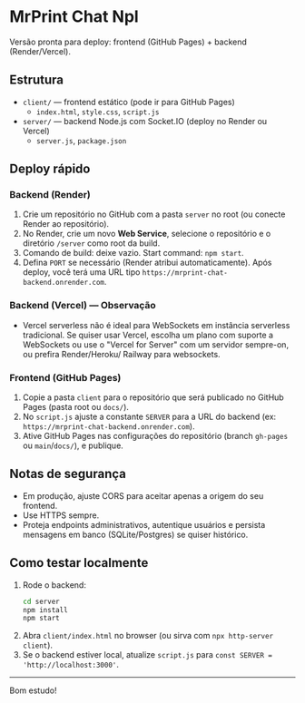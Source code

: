 # MrPrint Chat Npl

Versão pronta para deploy: frontend (GitHub Pages) + backend (Render/Vercel).

## Estrutura
- `client/` — frontend estático (pode ir para GitHub Pages)
  - `index.html`, `style.css`, `script.js`
- `server/` — backend Node.js com Socket.IO (deploy no Render ou Vercel)
  - `server.js`, `package.json`

## Deploy rápido
### Backend (Render)
1. Crie um repositório no GitHub com a pasta `server` no root (ou conecte Render ao repositório).
2. No Render, crie um novo **Web Service**, selecione o repositório e o diretório `/server` como root da build.
3. Comando de build: deixe vazio. Start command: `npm start`.
4. Defina `PORT` se necessário (Render atribui automaticamente). Após deploy, você terá uma URL tipo `https://mrprint-chat-backend.onrender.com`.

### Backend (Vercel) — Observação
- Vercel serverless não é ideal para WebSockets em instância serverless tradicional. Se quiser usar Vercel, escolha um plano com suporte a WebSockets ou use o "Vercel for Server" com um servidor sempre-on, ou prefira Render/Heroku/ Railway para websockets.

### Frontend (GitHub Pages)
1. Copie a pasta `client` para o repositório que será publicado no GitHub Pages (pasta root ou `docs/`).
2. No `script.js` ajuste a constante `SERVER` para a URL do backend (ex: `https://mrprint-chat-backend.onrender.com`).
3. Ative GitHub Pages nas configurações do repositório (branch `gh-pages` ou `main`/`docs/`), e publique.

## Notas de segurança
- Em produção, ajuste CORS para aceitar apenas a origem do seu frontend.
- Use HTTPS sempre.
- Proteja endpoints administrativos, autentique usuários e persista mensagens em banco (SQLite/Postgres) se quiser histórico.

## Como testar localmente
1. Rode o backend:
   ```bash
   cd server
   npm install
   npm start
   ```
2. Abra `client/index.html` no browser (ou sirva com `npx http-server client`).
3. Se o backend estiver local, atualize `script.js` para `const SERVER = 'http://localhost:3000'`.

---
Bom estudo!

